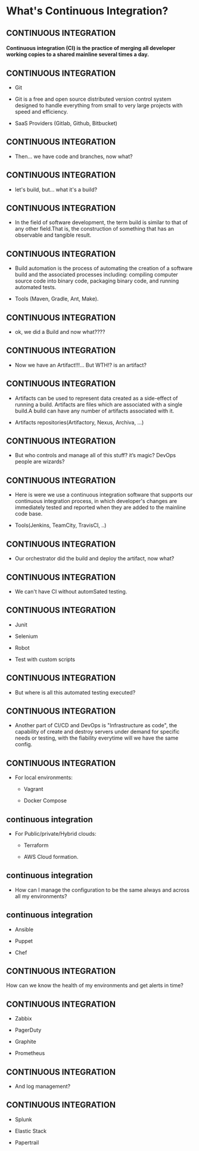 # What's Continuous Integration?


##  CONTINUOUS INTEGRATION

#### Continuous integration (CI) is the practice of merging all developer working copies to a shared mainline several times a day.


##  CONTINUOUS INTEGRATION

* Git

* Git is a free and open source distributed version control system designed to handle everything from small to very large projects with speed and efficiency.

* SaaS Providers (Gitlab, Github, Bitbucket)


##  CONTINUOUS INTEGRATION

* Then... we have code and branches, now what?


##  CONTINUOUS INTEGRATION

* let's build, but... what it's a build?


##  CONTINUOUS INTEGRATION

* In the field of software development, the term build is similar to that of any other field.That is, the construction of something that has an observable and tangible result.


##  CONTINUOUS INTEGRATION

* Build automation is the process of automating the creation of a software build and the associated processes including: compiling computer source code into binary code, packaging binary code, and running automated tests.

* Tools (Maven, Gradle, Ant, Make).


##  CONTINUOUS INTEGRATION

* ok, we did a Build and now what????


##  CONTINUOUS INTEGRATION

* Now we have an Artifact!!!... But WTH!? is an artifact?


##  CONTINUOUS INTEGRATION

* Artifacts can be used to represent data created as a side-effect of running a build. Artifacts are files which are associated with a single build.A build can have any number of artifacts associated with it.

* Artifacts repositories(Artifactory, Nexus, Archiva, ...)


##  CONTINUOUS INTEGRATION

* But who controls and manage all of this stuff? it’s magic? DevOps people are wizards?


##  CONTINUOUS INTEGRATION

* Here is were we use a continuous integration software that supports our continuous integration process, in which developer's changes are immediately tested and reported when they are added to the mainline code base.

* Tools(Jenkins, TeamCity, TravisCI, ..)


##  CONTINUOUS INTEGRATION

* Our orchestrator did the build and deploy the artifact, now what?


##  CONTINUOUS INTEGRATION

* We can't have CI without automSated testing.


##  CONTINUOUS INTEGRATION

* Junit

* Selenium

* Robot

* Test with custom scripts


##  CONTINUOUS INTEGRATION

* But where is all this automated testing executed?


##  CONTINUOUS INTEGRATION

* Another part of CI/CD and DevOps is "Infrastructure as code", the capability of create and destroy servers under demand for specific needs or testing, with the fiability everytime will we have the same config.


##  CONTINUOUS INTEGRATION

* For local environments:

    * Vagrant

    * Docker Compose


##  continuous integration

* For Public/private/Hybrid clouds: 

    * Terraform

    * AWS Cloud formation. 


##  continuous integration

 * How can I manage the configuration to be the same always and across all my environments?


##  continuous integration

 * Ansible

 * Puppet 

 * Chef


##  CONTINUOUS INTEGRATION

How can we know the health of my environments and get alerts in time?


##  CONTINUOUS INTEGRATION

* Zabbix

* PagerDuty

* Graphite

* Prometheus


##  CONTINUOUS INTEGRATION

* And log management?


##  CONTINUOUS INTEGRATION

* Splunk

* Elastic Stack

* Papertrail